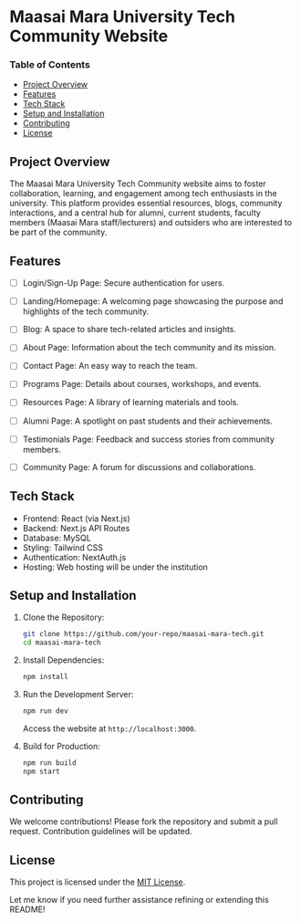 <h1>Maasai Mara University Tech Community Website  </h1>

### Table of Contents  
- [Project Overview](#project-overview)
- [Features](#features)
- [Tech Stack](#tech-stack)
- [Setup and Installation](#setup-and-installation)
- [Contributing](#contributing)
- [License](#license)




## Project Overview  

The Maasai Mara University Tech Community website aims to foster collaboration, learning, and engagement among tech enthusiasts in the university. This platform provides essential resources, blogs, community interactions, and a central hub for alumni, current students, faculty members (Maasai Mara staff/lecturers) and outsiders who are interested to be part of the community.  

## Features  

- [ ] Login/Sign-Up Page: Secure authentication for users.
- [ ] Landing/Homepage: A welcoming page showcasing the purpose and highlights of the tech community.
- [ ] Blog: A space to share tech-related articles and insights.
- [ ] About Page: Information about the tech community and its mission.
- [ ] Contact Page: An easy way to reach the team.
- [ ] Programs Page: Details about courses, workshops, and events.
- [ ] Resources Page: A library of learning materials and tools.
- [ ] Alumni Page: A spotlight on past students and their achievements.
- [ ] Testimonials Page: Feedback and success stories from community members.
- [ ] Community Page: A forum for discussions and collaborations.



## Tech Stack  

- Frontend: React (via Next.js)  
- Backend: Next.js API Routes  
- Database: MySQL 
- Styling: Tailwind CSS  
- Authentication: NextAuth.js  
- Hosting: Web hosting will be under the institution   


## Setup and Installation  

1. Clone the Repository:  
   ```bash  
   git clone https://github.com/your-repo/maasai-mara-tech.git  
   cd maasai-mara-tech  
   ```  

2. Install Dependencies:  
   ```bash  
   npm install  
   ```  


3. Run the Development Server:  
   ```bash  
   npm run dev  
   ```  
   Access the website at `http://localhost:3000`.  


4. Build for Production:  
   ```bash  
   npm run build  
   npm start  
   ```   



## Contributing  

We welcome contributions! Please fork the repository and submit a pull request. Contribution guidelines will be updated.


## License  

This project is licensed under the [MIT License](./LICENSE). 

Let me know if you need further assistance refining or extending this README!
